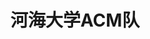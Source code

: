 ---
home: true
icon: home
title: 河海大学ACM队
heroImage: /assets/image/ACM-ICPC.png
bgImage: https://theme-hope-assets.vuejs.press/bg/6-light.svg
bgImageDark: https://theme-hope-assets.vuejs.press/bg/6-dark.svg
bgImageStyle:
  background-attachment: fixed
heroText: 河海大学ACM队
heroFullScreen: true
tagline:
  Welcome to HHUACM!
  <br/><br/>
  本网站用于介绍河海大学ACM队概况，以及部署相关公共文档。
  <br>
  目前本网站仅属于线上测试阶段，所有内容均为开发者随机生成，不保证真实性。
  <br/><br/>
  Beta Version (2024.01.12), Written by ForLight
actions:
  - text: 关于我们
    icon: lightbulb
    link: ./aboutus/
    type: primary

  - text: View on GitHub
    icon: github
    link: https://github.com/hhuacm/hhuacm.github.io/

highlights:
  - header: 开发规划
    image: /assets/image/box.svg
    bgImage: https://theme-hope-assets.vuejs.press/bg/3-light.svg
    bgImageDark: https://theme-hope-assets.vuejs.press/bg/3-dark.svg
    highlights:
      - title: 研究一下图标的运作机制，看看怎么方便修改
      - title: 去找一下各种各样的图片，替换掉源模板里面的图片
      - title: 看看有啥功能得加一下

copyright: false
footer: 基于 <a href="https://theme-hope.vuejs.press/zh/" target="_blank">VuePress Theme Hope</a> 搭建 | MIT 协议，版权所有 © 2023-至今 HHUACM Team
---